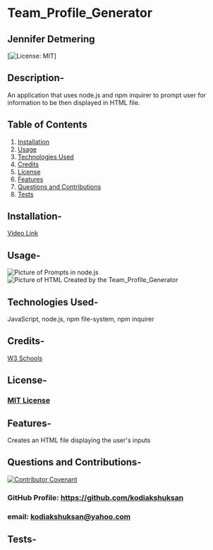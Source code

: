 # Team_Profile_Generator
## Jennifer Detmering
 [![License: MIT](https://img.shields.io/badge/License-MIT-yellow.svg)]

## Description-
An application that uses node.js and npm inquirer to prompt user for information to be then displayed in HTML file.
        
## Table of Contents
1. [Installation](#installation)
2. [Usage](#usage)
3. [Technologies Used](#technologies_used)
4. [Credits](#credits)
5. [License](#license)
6. [Features](#features)
7. [Questions and Contributions](#questions_and_contributions)
8. [Tests](#tests)
        
##  Installation-

[Video Link](https://drive.google.com/file/d/1pGrHEoWhTPrQ61WoiGD5rEMtZ7Woc4YE/view)
  

##  Usage- 

![Picture of Prompts in node.js](assets/pic1.PNG)
![Picture of HTML Created by the Team_Profile_Generator](assets/pic2.PNG)


## Technologies Used-
JavaScript,  node.js,  npm file-system,  npm inquirer

## Credits-  
[W3 Schools](https://www.w3schools.com/js)

## License-
### [MIT License](license.txt)

## Features-
Creates an HTML file displaying the user's inputs

## Questions and Contributions-  
[![Contributor Covenant](https://img.shields.io/badge/Contributor%20Covenant-2.0-4baaaa.svg)](code_of_conduct.md)
### GitHub Profile: https://github.com/kodiakshuksan
### email: kodiakshuksan@yahoo.com

## Tests-  
